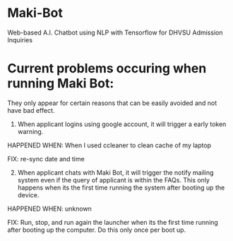 # Maki-Bot
Web-based A.I. Chatbot using NLP with Tensorflow for DHVSU Admission Inquiries


# Current problems occuring when running Maki Bot:
They only appear for certain reasons that can be easily avoided and not have bad effect.
1. When applicant logins using google account, it will trigger a early token warning.

HAPPENED WHEN: When I used ccleaner to clean cache of my laptop

FIX: re-sync date and time


2. When applicant chats with Maki Bot, it will trigger the notify mailing system even if the query of applicant is within the FAQs. This only happens when its the first time running the system after booting up the device.

HAPPENED WHEN: unknown

FIX: Run, stop, and run again the launcher when its the first time running after booting up the computer. Do this only once per boot up.
